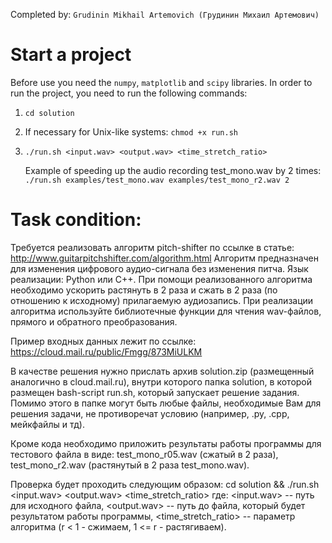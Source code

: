 Completed by: `Grudinin Mikhail Artemovich (Грудинин Михаил Артемович)`

# Start a project
Before use you need the `numpy`, `matplotlib` and `scipy` libraries.
In order to run the project, you need to run the following commands:
1.  ```cd solution```
2.  If necessary for Unix-like systems: ```chmod +x run.sh```
3.  ```./run.sh <input.wav> <output.wav> <time_stretch_ratio> ```

    Example of speeding up the audio recording test_mono.wav by 2 times:
    ```./run.sh examples/test_mono.wav examples/test_mono_r2.wav 2```

# Task condition:
Требуется реализовать алгоритм pitch-shifter по ссылке в статье: http://www.guitarpitchshifter.com/algorithm.html
Алгоритм предназначен для изменения цифрового аудио-сигнала без изменения питча.
Язык реализации: Python или C++.
При помощи реализованного алгоритма необходимо ускорить растянуть в 2 раза и сжать в 2 раза (по отношению к исходному) прилагаемую аудиозапись.
При реализации алгоритма используйте библиотечные функции для чтения wav-файлов, прямого и обратного преобразования.

Пример входных данных лежит по ссылке: https://cloud.mail.ru/public/Fmgg/873MiULKM

В качестве решения нужно прислать архив solution.zip (размещенный аналогично в cloud.mail.ru), внутри которого папка solution, в которой размещен bash-script run.sh, который запускает решение задания. Помимо этого в папке могут быть любые файлы, необходимые Вам для решения задачи, не противоречат условию (например, .py, .cpp, мейкфайлы и тд).

Кроме кода необходимо приложить результаты работы программы для тестового файла в виде: test_mono_r05.wav (сжатый в 2 раза), test_mono_r2.wav (растянутый в 2 раза test_mono.wav).

Проверка будет проходить следующим образом:
cd solution && ./run.sh <input.wav> <output.wav> <time_stretch_ratio>
где:
<input.wav> -- путь для исходного файла,
<output.wav> -- путь до файла, который будет результатом работы программы,
<time_stretch_ratio> -- параметр алгоритма (r < 1 - сжимаем, 1 <= r - растягиваем).
